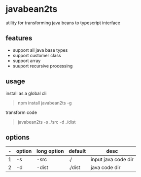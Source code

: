 # javabean2ts

utility for transforming java beans to typescript interface

## features
- support all java base types
- support customer class
- support array
- suuport recursive processing

## usage

install as a global cli
>npm install javabean2ts -g

transform code
> javabean2ts -s ./src -d ./dist


## options
|-|option|long option| default | desc|
|-|-|-|-|-|
|1|-s|-src|./|input java code dir|
|2|-d|-dist|./dist|java code dir|
